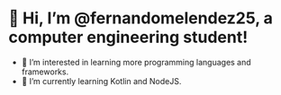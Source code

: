 # 👋 Hi, I’m @fernandomelendez25, a computer engineering student!
- 👀 I’m interested in learning more programming languages and frameworks.
- 🌱 I’m currently learning Kotlin and NodeJS.

<!---
fernandomelendez25/fernandomelendez25 is a ✨ special ✨ repository because its `README.md` (this file) appears on your GitHub profile.
You can click the Preview link to take a look at your changes.
--->

